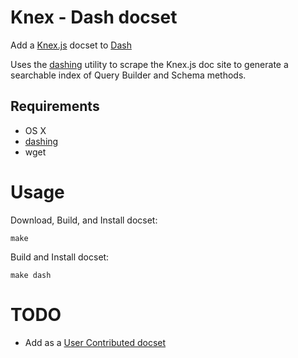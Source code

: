 # Knex - Dash docset

Add a [Knex.js](http://knexjs.org) docset to [Dash](https://kapeli.com/dash)

Uses the [dashing](https://github.com/technosophos/dashing) utility to scrape the
Knex.js doc site to generate a searchable index of Query Builder and Schema methods.


## Requirements

- OS X
- [dashing](https://github.com/technosophos/dashing)
- wget


# Usage

Download, Build, and Install docset:

```
make
```

Build and Install docset:

```
make dash
```

# TODO

- Add as a [User Contributed docset](https://github.com/Kapeli/Dash-User-Contributions#contribute-a-new-docset)